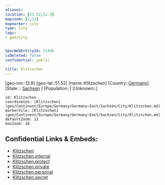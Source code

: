 ```yaml
---
aliases: 
location: [51.52,12.9]
mapzoom: [7,12] 
mapmarker: city 
type: City
tags:
- geo/City


SpocWebEntityId: 31496
isDeleted: false
confidential: public

title: Klitzschen
---
```

[geo-lon::12.9]
[geo-lat::51.52]
[name::Klitzschen]
[Country::[Germany](geo/Continent/Europe/Germany.md)]
[State :: [Sachsen](geo/Continent/Europe/Germany/Germany~East/Sachsen.md) ]
[Population::]
[Unknown::]


```leaflet
id: Klitzschen
coordinates: [Klitzschen](geo/Continent/Europe/Germany/Germany~East/Sachsen/City/Klitzschen.md)
markerFile: [Klitzschen](geo/Continent/Europe/Germany/Germany~East/Sachsen/City/Klitzschen.md)
defaultZoom: 11 
maxZoom: 18
```


## Confidential Links & Embeds: 
- [Klitzschen](../../../../../../../../_public/geo/Continent/Europe/Germany/Germany~East/Sachsen/City/Klitzschen.md) 
- [Klitzschen.internal](../../../../../../../../_internal/geo/Continent/Europe/Germany/Germany~East/Sachsen/City/Klitzschen.internal.md) 
- [Klitzschen.protect](../../../../../../../../_protect/geo/Continent/Europe/Germany/Germany~East/Sachsen/City/Klitzschen.protect.md) 
- [Klitzschen.private](../../../../../../../../_private/geo/Continent/Europe/Germany/Germany~East/Sachsen/City/Klitzschen.private.md) 
- [Klitzschen.personal](../../../../../../../../_personal/geo/Continent/Europe/Germany/Germany~East/Sachsen/City/Klitzschen.personal.md) 
- [Klitzschen.secret](../../../../../../../../_secret/geo/Continent/Europe/Germany/Germany~East/Sachsen/City/Klitzschen.secret.md) 
